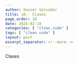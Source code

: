 ```yaml
---
author: Xavier Salvador
title: 10.- Clases
page_order: 10
date: 2025-02-18
categories: [ "clean_code" ]
tags: [ "clean code" ]
layout: post
excerpt_separator: <!--more-->
---
```

Clases